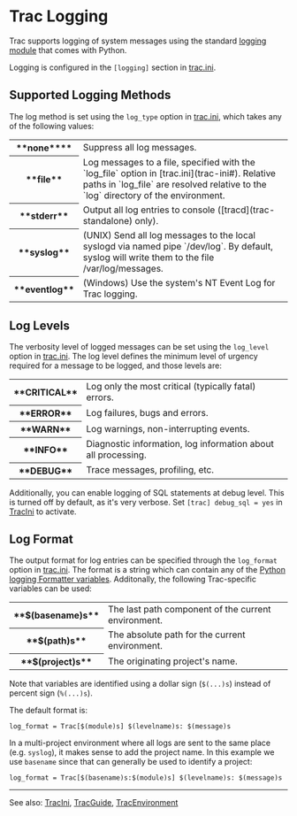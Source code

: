 # Trac Logging






Trac supports logging of system messages using the standard [
logging module](http://docs.python.org/library/logging.html) that comes with Python.



Logging is configured in the `[logging]` section in [trac.ini](trac-ini#).


## Supported Logging Methods



The log method is set using the `log_type` option in [trac.ini](trac-ini#), which takes any of the following values:


<table><tr><th>**none****</th>
<td>Suppress all log messages.
</td></tr>
<tr><th>**file**</th>
<td>Log messages to a file, specified with the `log_file` option in [trac.ini](trac-ini#). Relative paths in `log_file` are resolved relative to the `log` directory of the environment.
</td></tr>
<tr><th>**stderr**</th>
<td>Output all log entries to console ([tracd](trac-standalone) only).
</td></tr>
<tr><th>**syslog**</th>
<td>(UNIX) Send all log messages to the local syslogd via named pipe `/dev/log`. By default, syslog will write them to the file /var/log/messages.
</td></tr>
<tr><th>**eventlog**</th>
<td>(Windows) Use the system's NT Event Log for Trac logging.
</td></tr></table>


## Log Levels



The verbosity level of logged messages can be set using the `log_level` option in [trac.ini](trac-ini#). The log level defines the minimum level of urgency required for a message to be logged, and those levels are:


<table><tr><th>**CRITICAL**</th>
<td>Log only the most critical (typically fatal) errors.
</td></tr>
<tr><th>**ERROR**</th>
<td>Log failures, bugs and errors. 
</td></tr>
<tr><th>**WARN**</th>
<td>Log warnings, non-interrupting events.
</td></tr>
<tr><th>**INFO**</th>
<td>Diagnostic information, log information about all processing.
</td></tr>
<tr><th>**DEBUG**</th>
<td>Trace messages, profiling, etc.
</td></tr></table>



Additionally, you can  enable logging of SQL statements at debug level. This is turned off by default, as it's very verbose. Set `[trac] debug_sql = yes` in [TracIni](trac-ini) to activate.


## Log Format



The output format for log entries can be specified through the `log_format` option in [trac.ini](trac-ini#). The format is a string which can contain any of the [
Python logging Formatter variables](http://docs.python.org/library/logging.html#logrecord-attributes). Additonally, the following Trac-specific variables can be used:


<table><tr><th>**$(basename)s**</th>
<td>The last path component of the current environment.
</td></tr>
<tr><th>**$(path)s**</th>
<td>The absolute path for the current environment.
</td></tr>
<tr><th>**$(project)s**</th>
<td>The originating project's name.
</td></tr></table>



Note that variables are identified using a dollar sign (`$(...)s`) instead of percent sign (`%(...)s`).



The default format is:


```
log_format = Trac[$(module)s] $(levelname)s: $(message)s
```


In a multi-project environment where all logs are sent to the same place (e.g. `syslog`), it makes sense to add the project name. In this example we use `basename` since that can generally be used to identify a project:


```
log_format = Trac[$(basename)s:$(module)s] $(levelname)s: $(message)s
```

---



See also: [TracIni](trac-ini), [TracGuide](trac-guide), [TracEnvironment](trac-environment)


